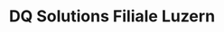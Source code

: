 ---
title: "DQ Solutions Filiale Luzern"
url: /luzern/dq-solutions-filiale-luzern/
shop: Computer
---